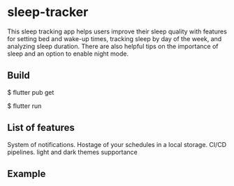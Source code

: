 # sleep-tracker
This sleep tracking app helps users improve their sleep quality with features for setting bed and wake-up times, tracking sleep by day of the week, and analyzing sleep duration. There are also helpful tips on the importance of sleep and an option to enable night mode.

## Build

$ flutter pub get

$ flutter run 

## List of features

System of notifications. Hostage of your schedules in a local storage. CI/CD pipelines. light and dark themes supportance

## Example 


